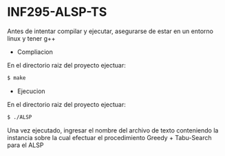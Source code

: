 # INF295-ALSP-TS

Antes de intentar compilar y ejecutar, asegurarse de estar en un entorno linux y tener g++

* Compliacion

En el directorio raiz del proyecto ejectuar:
    
```bash
$ make
```

* Ejecucion

En el directorio raiz del proyecto ejectuar:
    
```bash
$ ./ALSP
```

Una vez ejecutado, ingresar el nombre del archivo de texto conteniendo la instancia sobre la cual efectuar el procedimiento Greedy + Tabu-Search para el ALSP
